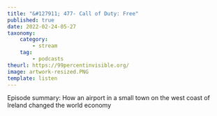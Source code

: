 ```yaml
---
title: "&#127911; 477- Call of Duty: Free"
published: true
date: 2022-02-24-05-27
taxonomy:
    category:
        - stream
    tag:
        - podcasts
theurl: https://99percentinvisible.org/
image: artwork-resized.PNG
template: listen
---
```


Episode summary: How an airport in a small town on the west coast of Ireland changed the world economy
